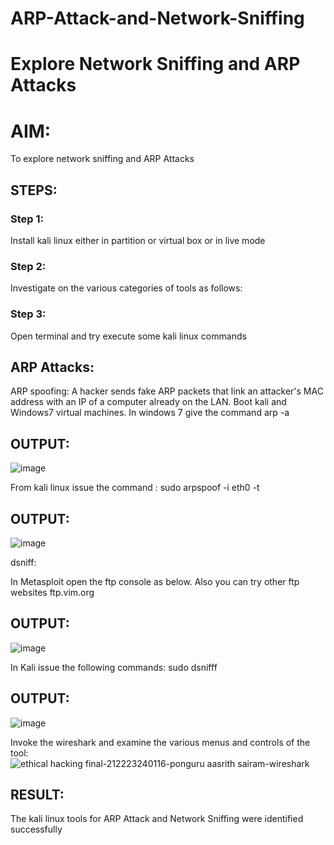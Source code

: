 # ARP-Attack-and-Network-Sniffing
# Explore Network Sniffing and ARP Attacks

# AIM:

To explore network sniffing and ARP Attacks

## STEPS:

### Step 1:

Install kali linux either in partition or virtual box or in live mode

### Step 2:

Investigate on the various categories of tools as follows:


### Step 3:
Open terminal and try execute some kali linux commands

## ARP Attacks:  
ARP spoofing: A hacker sends fake ARP packets that link an attacker's MAC address with an IP of a computer already on the LAN. 
Boot kali and Windows7 virtual machines.
In windows 7 give the command arp -a
## OUTPUT:
![image](https://github.com/AasrithSairam/ARP-Attack-and-Network-Sniffing/assets/139331438/cda8e885-ddd8-4cac-bf99-af5b2e98b068)


From kali linux issue the command :
sudo arpspoof -i eth0 -t <target system> <gateway>
## OUTPUT:
![image](https://github.com/AasrithSairam/ARP-Attack-and-Network-Sniffing/assets/139331438/2a91035d-d0df-434c-a62e-3ada7233d803)


 dsniff:






In Metasploit open the ftp console as below. Also you can try other ftp websites ftp.vim.org
## OUTPUT:
![image](https://github.com/AasrithSairam/ARP-Attack-and-Network-Sniffing/assets/139331438/3f352eb6-2fb4-4b3d-90db-d27759f3d739)




In Kali issue the following commands:
sudo dsnifff
## OUTPUT:
![image](https://github.com/AasrithSairam/ARP-Attack-and-Network-Sniffing/assets/139331438/6ea0b2ac-0022-4e6f-b390-4715492e7684)



Invoke the wireshark and examine the various menus  and controls of the tool:
![ethical hacking final-212223240116-ponguru aasrith sairam-wireshark](https://github.com/AasrithSairam/ARP-Attack-and-Network-Sniffing/assets/139331438/436c9b36-5451-489c-a5a2-f50d8be0019b)



## RESULT:
The kali linux tools for ARP Attack and Network Sniffing were identified successfully
